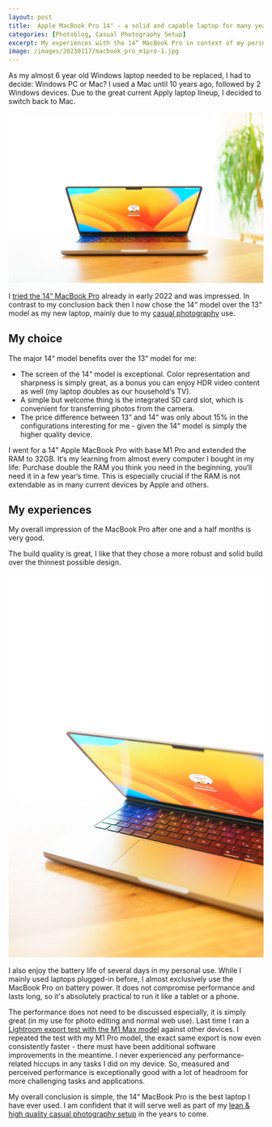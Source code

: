 ```yaml
---
layout: post
title:  Apple MacBook Pro 14" - a solid and capable laptop for many years to come
categories: [Photoblog, Casual Photography Setup]
excerpt: My experiences with the 14“ MacBook Pro in context of my personal and casual photography use.
image: /images/20230117/macbook_pro_m1pro-1.jpg
---
```


As my almost 6 year old Windows laptop needed to be replaced, I had to decide: Windows PC or Mac? I used a Mac until 10 years ago, followed by 2 Windows devices. Due to the great current Apply laptop lineup, I decided to switch back to Mac.

![MacBook Pro M1 Pro](../images/20230117/macbook_pro_m1pro-1.jpg)

I [tried the 14“ MacBook Pro](../apple_macbook_pro_m1max_a_casual_photographers_view) already in early 2022 and was impressed. In contrast to my conclusion back then I now chose the 14“ model over the 13“ model as my new laptop, mainly due to my [casual photography](../leanest_highest_quality_casual_photography_setup) use.

## My choice

The major 14“ model benefits over the 13“ model for me:

- The screen of the 14“ model is exceptional. Color representation and sharpness is simply great, as a bonus you can enjoy HDR video content as well (my laptop doubles as our household‘s TV).
- A simple but welcome thing is the integrated SD card slot, which is convenient for transferring photos from the camera.
- The price difference between 13“ and 14“ was only about 15% in the configurations interesting for me - given the 14“ model is simply the higher quality device.

I went for a 14" Apple MacBook Pro with base M1 Pro and extended the RAM to 32GB. It‘s my learning from almost every computer I bought in my life: Purchase double the RAM you think you need in the beginning, you‘ll need it in a few year‘s time. This is especially crucial if the RAM is not extendable as in many current devices by Apple and others.

## My experiences

My overall impression of the MacBook Pro after one and a half months is very good.

The build quality is great, I like that they chose a more robust and solid build over the thinnest possible design.

![MacBook Pro M1 Pro](../images/20230117/macbook_pro_m1pro-2.jpg)

I also enjoy the battery life of several days in my personal use. While I mainly used laptops plugged-in before, I almost exclusively use the MacBook Pro on battery power. It does not compromise performance and lasts long, so it's  absolutely practical to run it like a tablet or a phone.

The performance does not need to be discussed especially, it is simply great (in my use for photo editing and normal web use). Last time I ran a [Lightroom export test with the M1 Max model](../apple_macbook_pro_m1max_a_casual_photographers_view) against other devices. I repeated the test with my M1 Pro model, the exact same export is now even consistently faster - there must have been additional software improvements in the meantime.
I never experienced any performance-related hiccups in any tasks I did on my device. So, measured and perceived performance is exceptionally good with a lot of headroom for more challenging tasks and applications.

My overall conclusion is simple, the 14“ MacBook Pro is the best laptop I have ever used. I am confident that it will serve well as part of my [lean & high quality casual photography setup](../leanest_highest_quality_casual_photography_setup/) in the years to come.